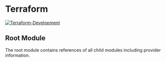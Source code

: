 # Terraform
[![Terraform-Development](https://github.com/NimbleDevOps/Terraform-cloud/actions/workflows/main.yml/badge.svg)](https://github.com/NimbleDevOps/Terraform-cloud/actions/workflows/main.yml)

## Root Module

The root module contains references of all child modules including provider information.
